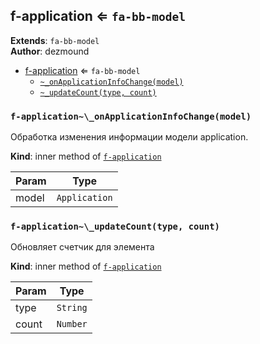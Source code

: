 <a name="module_f-application"></a>

## f-application ⇐ <code>fa-bb-model</code>
**Extends**: <code>fa-bb-model</code>  
**Author**: dezmound  

* [f-application](#module_f-application) ⇐ <code>fa-bb-model</code>
    * [`~_onApplicationInfoChange(model)`](#module_f-application.._onApplicationInfoChange)
    * [`~_updateCount(type, count)`](#module_f-application.._updateCount)

<a name="module_f-application.._onApplicationInfoChange"></a>

### `f-application~\_onApplicationInfoChange(model)`
Обработка изменения информации модели application.

**Kind**: inner method of [<code>f-application</code>](#module_f-application)  

| Param | Type |
| --- | --- |
| model | <code>Application</code> | 

<a name="module_f-application.._updateCount"></a>

### `f-application~\_updateCount(type, count)`
Обновляет счетчик для элемента

**Kind**: inner method of [<code>f-application</code>](#module_f-application)  

| Param | Type |
| --- | --- |
| type | <code>String</code> | 
| count | <code>Number</code> | 


